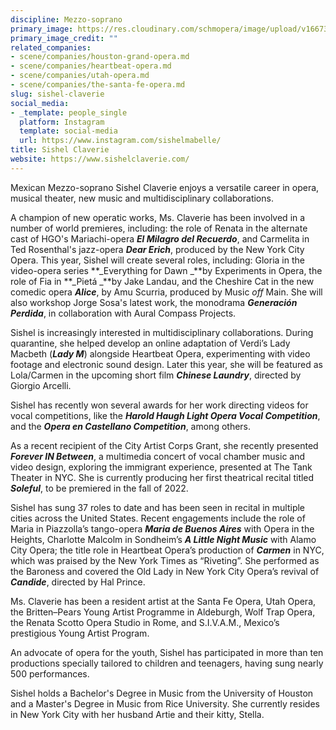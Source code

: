 ```yaml
---
discipline: Mezzo-soprano
primary_image: https://res.cloudinary.com/schmopera/image/upload/v1667352669/media/2022/11/SishelClaverie_p6nhhg.jpg
primary_image_credit: ""
related_companies:
- scene/companies/houston-grand-opera.md
- scene/companies/heartbeat-opera.md
- scene/companies/utah-opera.md
- scene/companies/the-santa-fe-opera.md
slug: sishel-claverie
social_media:
- _template: people_single
  platform: Instagram
  template: social-media
  url: https://www.instagram.com/sishelmabelle/
title: Sishel Claverie
website: https://www.sishelclaverie.com/
---
```

Mexican Mezzo-soprano Sishel Claverie enjoys a versatile career in opera, musical theater, new music and multidisciplinary collaborations.

A champion of new operatic works, Ms. Claverie has been involved in a number of world premieres, including: the role of Renata in the alternate cast of HGO's Mariachi-opera **_El Milagro del Recuerdo_**, and Carmelita in Ted Rosenthal's jazz-opera **_Dear Erich_**, produced by the New York City Opera. This year, Sishel will create several roles, including: Gloria in the video-opera series **_Everything for Dawn _**by Experiments in Opera, the role of Fia in **_Pietá _**by Jake Landau, and the Cheshire Cat in the new comedic opera **_Alice_**, by Amu Scurria, produced by Music _off_ Main. She will also workshop Jorge Sosa's latest work, the monodrama **_Generación Perdida_**, in collaboration with Aural Compass Projects.

Sishel is increasingly interested in multidisciplinary collaborations. During quarantine, she helped develop an online adaptation of Verdi’s Lady Macbeth (**_Lady M_**) alongside Heartbeat Opera, experimenting with video footage and electronic sound design. Later this year, she will be featured as Lola/Carmen in the upcoming short film **_Chinese Laundry_**, directed by Giorgio Arcelli.

Sishel has recently won several awards for her work directing videos for vocal competitions, like the **_Harold Haugh Light Opera Vocal Competition_**, and the **_Opera en Castellano Competition_**, among others.

As a recent recipient of the City Artist Corps Grant, she recently presented **_Forever IN Between_**, a multimedia concert of vocal chamber music and video design, exploring the immigrant experience, presented at The Tank Theater in NYC. She is currently producing her first theatrical recital titled **_Soleful_**, to be premiered in the fall of 2022.

Sishel has sung 37 roles to date and has been seen in recital in multiple cities across the United States. Recent engagements include the role of Maria in Piazzolla’s tango-opera **_Maria de Buenos Aires_** with Opera in the Heights, Charlotte Malcolm in Sondheim’s **_A Little Night Music_** with Alamo City Opera; the title role in Heartbeat Opera’s production of **_Carmen_** in NYC, which was praised by the New York Times as “Riveting”. She performed as the Baroness and covered the Old Lady in New York City Opera’s revival of **_Candide_**, directed by Hal Prince.

Ms. Claverie has been a resident artist at the Santa Fe Opera, Utah Opera, the Britten–Pears Young Artist Programme in Aldeburgh, Wolf Trap Opera, the Renata Scotto Opera Studio in Rome, and S.I.V.A.M., Mexico’s prestigious Young Artist Program.

An advocate of opera for the youth, Sishel has participated in more than ten productions specially tailored to children and teenagers, having sung nearly 500 performances.

Sishel holds a Bachelor's Degree in Music from the University of Houston and a Master's Degree in Music from Rice University. She currently resides in New York City with her husband Artie and their kitty, Stella.